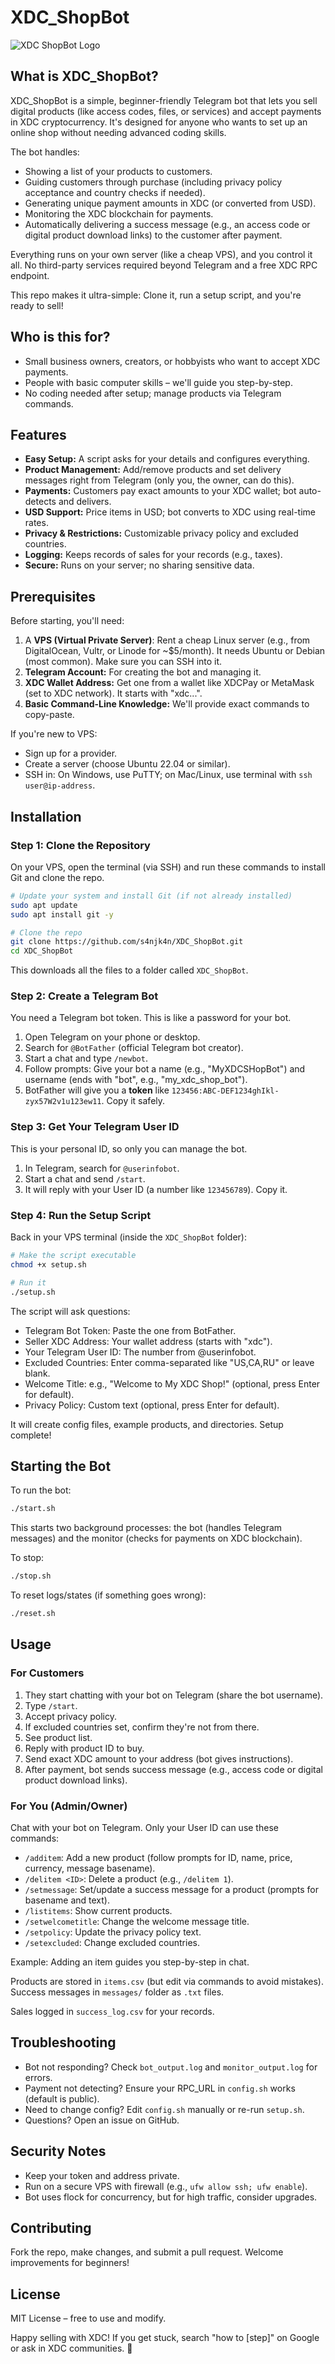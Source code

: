 # XDC_ShopBot

![XDC ShopBot Logo](https://raw.githubusercontent.com/s4njk4n/XDC_ShopBot/main/XDC_ShopBot.jpg)

## What is XDC_ShopBot?

XDC_ShopBot is a simple, beginner-friendly Telegram bot that lets you sell digital products (like access codes, files, or services) and accept payments in XDC cryptocurrency. It's designed for anyone who wants to set up an online shop without needing advanced coding skills. 

The bot handles:
- Showing a list of your products to customers.
- Guiding customers through purchase (including privacy policy acceptance and country checks if needed).
- Generating unique payment amounts in XDC (or converted from USD).
- Monitoring the XDC blockchain for payments.
- Automatically delivering a success message (e.g., an access code or digital product download links) to the customer after payment.

Everything runs on your own server (like a cheap VPS), and you control it all. No third-party services required beyond Telegram and a free XDC RPC endpoint.

This repo makes it ultra-simple: Clone it, run a setup script, and you're ready to sell!

## Who is this for?
- Small business owners, creators, or hobbyists who want to accept XDC payments.
- People with basic computer skills – we'll guide you step-by-step.
- No coding needed after setup; manage products via Telegram commands.

## Features
- **Easy Setup:** A script asks for your details and configures everything.
- **Product Management:** Add/remove products and set delivery messages right from Telegram (only you, the owner, can do this).
- **Payments:** Customers pay exact amounts to your XDC wallet; bot auto-detects and delivers.
- **USD Support:** Price items in USD; bot converts to XDC using real-time rates.
- **Privacy & Restrictions:** Customizable privacy policy and excluded countries.
- **Logging:** Keeps records of sales for your records (e.g., taxes).
- **Secure:** Runs on your server; no sharing sensitive data.

## Prerequisites
Before starting, you'll need:
1. A **VPS (Virtual Private Server)**: Rent a cheap Linux server (e.g., from DigitalOcean, Vultr, or Linode for ~$5/month). It needs Ubuntu or Debian (most common). Make sure you can SSH into it.
2. **Telegram Account:** For creating the bot and managing it.
3. **XDC Wallet Address:** Get one from a wallet like XDCPay or MetaMask (set to XDC network). It starts with "xdc...".
4. **Basic Command-Line Knowledge:** We'll provide exact commands to copy-paste.

If you're new to VPS:
- Sign up for a provider.
- Create a server (choose Ubuntu 22.04 or similar).
- SSH in: On Windows, use PuTTY; on Mac/Linux, use terminal with `ssh user@ip-address`.

## Installation

### Step 1: Clone the Repository
On your VPS, open the terminal (via SSH) and run these commands to install Git and clone the repo.

```bash
# Update your system and install Git (if not already installed)
sudo apt update
sudo apt install git -y

# Clone the repo
git clone https://github.com/s4njk4n/XDC_ShopBot.git
cd XDC_ShopBot
```

This downloads all the files to a folder called `XDC_ShopBot`.

### Step 2: Create a Telegram Bot
You need a Telegram bot token. This is like a password for your bot.

1. Open Telegram on your phone or desktop.
2. Search for `@BotFather` (official Telegram bot creator).
3. Start a chat and type `/newbot`.
4. Follow prompts: Give your bot a name (e.g., "MyXDCSHopBot") and username (ends with "bot", e.g., "my_xdc_shop_bot").
5. BotFather will give you a **token** like `123456:ABC-DEF1234ghIkl-zyx57W2v1u123ew11`. Copy it safely.

### Step 3: Get Your Telegram User ID
This is your personal ID, so only you can manage the bot.

1. In Telegram, search for `@userinfobot`.
2. Start a chat and send `/start`.
3. It will reply with your User ID (a number like `123456789`). Copy it.

### Step 4: Run the Setup Script
Back in your VPS terminal (inside the `XDC_ShopBot` folder):

```bash
# Make the script executable
chmod +x setup.sh

# Run it
./setup.sh
```

The script will ask questions:
- Telegram Bot Token: Paste the one from BotFather.
- Seller XDC Address: Your wallet address (starts with "xdc").
- Your Telegram User ID: The number from @userinfobot.
- Excluded Countries: Enter comma-separated like "US,CA,RU" or leave blank.
- Welcome Title: e.g., "Welcome to My XDC Shop!" (optional, press Enter for default).
- Privacy Policy: Custom text (optional, press Enter for default).

It will create config files, example products, and directories. Setup complete!

## Starting the Bot
To run the bot:

```bash
./start.sh
```

This starts two background processes: the bot (handles Telegram messages) and the monitor (checks for payments on XDC blockchain).

To stop:

```bash
./stop.sh
```

To reset logs/states (if something goes wrong):

```bash
./reset.sh
```

## Usage

### For Customers
1. They start chatting with your bot on Telegram (share the bot username).
2. Type `/start`.
3. Accept privacy policy.
4. If excluded countries set, confirm they're not from there.
5. See product list.
6. Reply with product ID to buy.
7. Send exact XDC amount to your address (bot gives instructions).
8. After payment, bot sends success message (e.g., access code or digital product download links).

### For You (Admin/Owner)
Chat with your bot on Telegram. Only your User ID can use these commands:

- `/additem`: Add a new product (follow prompts for ID, name, price, currency, message basename).
- `/delitem <ID>`: Delete a product (e.g., `/delitem 1`).
- `/setmessage`: Set/update a success message for a product (prompts for basename and text).
- `/listitems`: Show current products.
- `/setwelcometitle`: Change the welcome message title.
- `/setpolicy`: Update the privacy policy text.
- `/setexcluded`: Change excluded countries.

Example: Adding an item guides you step-by-step in chat.

Products are stored in `items.csv` (but edit via commands to avoid mistakes). Success messages in `messages/` folder as `.txt` files.

Sales logged in `success_log.csv` for your records.

## Troubleshooting
- Bot not responding? Check `bot_output.log` and `monitor_output.log` for errors.
- Payment not detecting? Ensure your RPC_URL in `config.sh` works (default is public).
- Need to change config? Edit `config.sh` manually or re-run `setup.sh`.
- Questions? Open an issue on GitHub.

## Security Notes
- Keep your token and address private.
- Run on a secure VPS with firewall (e.g., `ufw allow ssh; ufw enable`).
- Bot uses flock for concurrency, but for high traffic, consider upgrades.

## Contributing
Fork the repo, make changes, and submit a pull request. Welcome improvements for beginners!

## License
MIT License – free to use and modify.

Happy selling with XDC! If you get stuck, search "how to [step]" on Google or ask in XDC communities. 🚀
